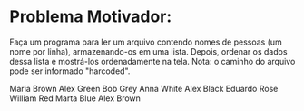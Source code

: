 # Problema Motivador:

Faça um programa para ler um arquivo contendo nomes de pessoas (um nome por linha), armazenando-os em uma lista. Depois, ordenar os dados dessa lista e mostrá-los ordenadamente na tela. Nota: o caminho do arquivo pode ser informado "harcoded".

Maria Brown
Alex Green
Bob Grey
Anna White
Alex Black
Eduardo Rose
William Red
Marta Blue
Alex Brown
